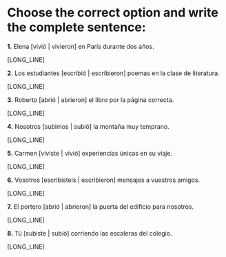 # Choose the correct option and write the complete sentence:

**1.** Elena [vivió | vivieron] en París durante dos años.

[LONG_LINE]

**2.** Los estudiantes [escribió | escribieron] poemas en la clase de literatura.

[LONG_LINE]

**3.** Roberto [abrió | abrieron] el libro por la página correcta.

[LONG_LINE]

**4.** Nosotros [subimos | subió] la montaña muy temprano.

[LONG_LINE]

**5.** Carmen [viviste | vivió] experiencias únicas en su viaje.

[LONG_LINE]

**6.** Vosotros [escribisteis | escribieron] mensajes a vuestros amigos.

[LONG_LINE]

**7.** El portero [abrió | abrieron] la puerta del edificio para nosotros.

[LONG_LINE]

**8.** Tú [subiste | subió] corriendo las escaleras del colegio.

[LONG_LINE]